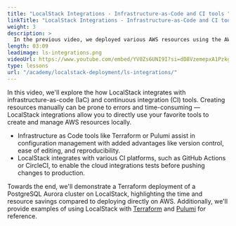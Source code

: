 ```yaml
---
title: "LocalStack Integrations - Infrastructure-as-Code and CI tools "
linkTitle: "LocalStack Integrations - Infrastructure-as-Code and CI tools "
weight: 3
description: >
  In the previous video, we deployed various AWS resources using the AWS CLI and the corresponding `awslocal` wrapper. However, manually deploying resources can be error-prone and time-consuming. In this video, we will see how LocalStack can be used with infrastructure-as-code (IaC) and continuous integration (CI) tools to enable local development more efficient, and foster team collaboration.
length: 03:09
leadimage: ls-integrations.png
videoUrl: https://www.youtube.com/embed/YV0Zs6UNI9I?si=dD8VzemepxA1Pzkg
type: lessons
url: "/academy/localstack-deployment/ls-integrations/"
---
```


In this video, we'll explore the how LocalStack integrates with infrastructure-as-code (IaC) and continuous integration (CI) tools. Creating resources manually can be prone to errors and time-consuming — LocalStack integrations allow you to directly use your favorite tools to create and manage AWS resources locally.

- Infrastructure as Code tools like Terraform or Pulumi assist in configuration management with added advantages like version control, ease of editing, and reproducibility.
- LocalStack integrates with various CI platforms, such as GitHub Actions or CircleCI, to enable the cloud integrations tests before pushing changes to production.

Towards the end, we'll demonstrate a Terraform deployment of a PostgreSQL Aurora cluster on LocalStack, highlighting the time and resource savings compared to deploying directly on AWS. Additionally, we'll provide examples of using LocalStack with [Terraform](https://github.com/localstack-samples/localstack-terraform-samples) and [Pulumi](https://github.com/localstack-samples/localstack-pulumi-samples) for reference.
